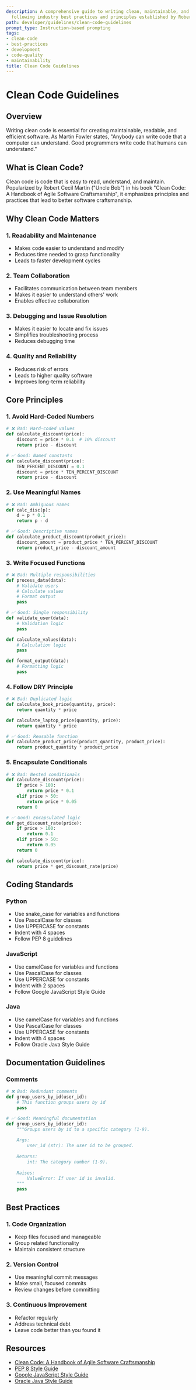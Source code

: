```yaml
---
description: A comprehensive guide to writing clean, maintainable, and readable code,
  following industry best practices and principles established by Robert C. Martin.
path: developer/guidelines/clean-code-guidelines
prompt_type: Instruction-based prompting
tags:
- clean-code
- best-practices
- development
- code-quality
- maintainability
title: Clean Code Guidelines
---
```


# Clean Code Guidelines

## Overview
Writing clean code is essential for creating maintainable, readable, and efficient software. As Martin Fowler states, "Anybody can write code that a computer can understand. Good programmers write code that humans can understand."

## What is Clean Code?
Clean code is code that is easy to read, understand, and maintain. Popularized by Robert Cecil Martin ("Uncle Bob") in his book "Clean Code: A Handbook of Agile Software Craftsmanship", it emphasizes principles and practices that lead to better software craftsmanship.

## Why Clean Code Matters

### 1. Readability and Maintenance
- Makes code easier to understand and modify
- Reduces time needed to grasp functionality
- Leads to faster development cycles

### 2. Team Collaboration
- Facilitates communication between team members
- Makes it easier to understand others' work
- Enables effective collaboration

### 3. Debugging and Issue Resolution
- Makes it easier to locate and fix issues
- Simplifies troubleshooting process
- Reduces debugging time

### 4. Quality and Reliability
- Reduces risk of errors
- Leads to higher quality software
- Improves long-term reliability

## Core Principles

### 1. Avoid Hard-Coded Numbers
```python
# ❌ Bad: Hard-coded values
def calculate_discount(price):
    discount = price * 0.1  # 10% discount
    return price - discount

# ✅ Good: Named constants
def calculate_discount(price):
    TEN_PERCENT_DISCOUNT = 0.1
    discount = price * TEN_PERCENT_DISCOUNT
    return price - discount
```

### 2. Use Meaningful Names
```python
# ❌ Bad: Ambiguous names
def calc_disc(p):
    d = p * 0.1
    return p - d

# ✅ Good: Descriptive names
def calculate_product_discount(product_price):
    discount_amount = product_price * TEN_PERCENT_DISCOUNT
    return product_price - discount_amount
```

### 3. Write Focused Functions
```python
# ❌ Bad: Multiple responsibilities
def process_data(data):
    # Validate users
    # Calculate values
    # Format output
    pass

# ✅ Good: Single responsibility
def validate_user(data):
    # Validation logic
    pass

def calculate_values(data):
    # Calculation logic
    pass

def format_output(data):
    # Formatting logic
    pass
```

### 4. Follow DRY Principle
```python
# ❌ Bad: Duplicated logic
def calculate_book_price(quantity, price):
    return quantity * price

def calculate_laptop_price(quantity, price):
    return quantity * price

# ✅ Good: Reusable function
def calculate_product_price(product_quantity, product_price):
    return product_quantity * product_price
```

### 5. Encapsulate Conditionals
```python
# ❌ Bad: Nested conditionals
def calculate_discount(price):
    if price > 100:
        return price * 0.1
    elif price > 50:
        return price * 0.05
    return 0

# ✅ Good: Encapsulated logic
def get_discount_rate(price):
    if price > 100:
        return 0.1
    elif price > 50:
        return 0.05
    return 0

def calculate_discount(price):
    return price * get_discount_rate(price)
```

## Coding Standards

### Python
- Use snake_case for variables and functions
- Use PascalCase for classes
- Use UPPERCASE for constants
- Indent with 4 spaces
- Follow PEP 8 guidelines

### JavaScript
- Use camelCase for variables and functions
- Use PascalCase for classes
- Use UPPERCASE for constants
- Indent with 2 spaces
- Follow Google JavaScript Style Guide

### Java
- Use camelCase for variables and functions
- Use PascalCase for classes
- Use UPPERCASE for constants
- Indent with 4 spaces
- Follow Oracle Java Style Guide

## Documentation Guidelines

### Comments
```python
# ❌ Bad: Redundant comments
def group_users_by_id(user_id):
    # This function groups users by id
    pass

# ✅ Good: Meaningful documentation
def group_users_by_id(user_id):
    """Groups users by id to a specific category (1-9).
    
    Args:
        user_id (str): The user id to be grouped.
    
    Returns:
        int: The category number (1-9).
        
    Raises:
        ValueError: If user id is invalid.
    """
    pass
```

## Best Practices

### 1. Code Organization
- Keep files focused and manageable
- Group related functionality
- Maintain consistent structure

### 2. Version Control
- Use meaningful commit messages
- Make small, focused commits
- Review changes before committing

### 3. Continuous Improvement
- Refactor regularly
- Address technical debt
- Leave code better than you found it

## Resources
- [Clean Code: A Handbook of Agile Software Craftsmanship](https://www.amazon.com/Clean-Code-Handbook-Software-Craftsmanship/dp/0132350882)
- [PEP 8 Style Guide](https://www.python.org/dev/peps/pep-0008/)
- [Google JavaScript Style Guide](https://google.github.io/styleguide/jsguide.html)
- [Oracle Java Style Guide](https://www.oracle.com/java/technologies/javase/codeconventions-contents.html) 